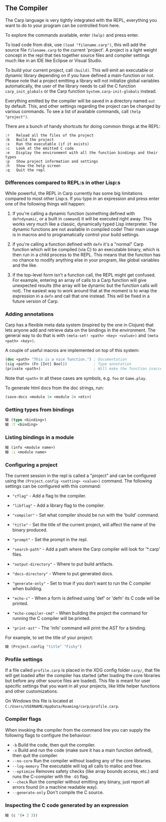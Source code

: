 ## The Compiler

The Carp language is very tightly integrated with the REPL, everything you want to do to your program can be controlled from here.

To explore the commands available, enter ```(help)``` and press enter.

To load code from disk, use ```(load "filename.carp")```, this will add the source file `filename.carp` to the current 'project'. A project is a light weight concept in the repl that ties together source files and compiler settings much like in an IDE like Eclipse or Visual Studio.

To build your current project, call ```(build)```. This will emit an executable or dynamic library depending on if you have defined a main-function or not. Please note that a project emitting a library will not initialize global variables automatically, the user of the library needs to call the C function `carp_init_globals` or the Carp function `System.carp-init-globals` instead.

Everything emitted by the compiler will be saved in a directory named ```out``` by default. This, and other settings regarding the project can be changed by various commands. To see a list of available commands, call ```(help "project")```.

There are a bunch of handy shortcuts for doing common things at the REPL:

```
:r   Reload all the files of the project
:b   Build the project
:x   Run the executable (if it exists)
:c   Look at the emitted C code
:e   Display the environment with all the function bindings and their types
:p   Show project information and settings
:h   Show the help screen
:q   Quit the repl
```

### Differences compared to REPL:s in other Lisp:s

While powerful, the REPL in Carp currently has some big limitations compared to most other Lisp:s. If you type in an expression and press enter one of the following things will happen:

1. If you're calling a dynamic function (something defined with `defndynamic`, or a built in `command`) it will be executed right away. This works very much like a classic, dynamically typed Lisp interpreter. The dynamic functions are not available in compiled code! Their main usage is in macros and to programatically control your build settings.

2. If you're calling a function defined with `defn` it's a "normal" Carp function which will be compiled (via C) to an executable binary, which is then run in a child process to the REPL. This means that the function has no chance to modify anything else in your program, like global variables and the like.

3. If the top-level form isn't a function call, the REPL might get confused. For example, entering an array of calls to a Carp function will give unexpected results (the array will be dynamic but the function calls will not). The easiest way to work around that at the moment is to wrap the expression in a `defn` and call that one instead. This will be fixed in a future version of Carp.

### Adding annotations

Carp has a flexible meta data system (inspired by the one in Clojure) that lets anyone add and retrieve data on the bindings in the environment. The general way to do that is with `(meta-set! <path> <key> <value>)` and `(meta <path> <key>)`.

A couple of useful macros are implemented on top of this system:

```clojure
(doc <path> "This is a nice function.") ; Documentation
(sig <path> (Fn [Int] Bool))            ; Type annotation
(private <path>)                        ; Will make the function inaccesible to other modules
```

Note that `<path>` in all these cases are symbols, e.g. `foo` or `Game.play`.

To generate html docs from the doc strings, run:

```clojure
(save-docs <module 1> <module 2> <etc>)
```

### Getting types from bindings

```clojure
鲮 (type <binding>)
鲮 :t <binding>
```

### Listing bindings in a module

```clojure
鲮 (info <module name>)
鲮 :i <module name>
```

### Configuring a project

The current session in the repl is called a "project" and can be configured using the `(Project.config <setting> <value>)` command. The following settings can be configured with this command:

* ```"cflag"```              - Add a flag to the compiler.
* ```"libflag"```            - Add a library flag to the compiler.
* ```"compiler"```           - Set what compiler should be run with the 'build' command.
* ```"title"```              - Set the title of the current project, will affect the name of the binary produced.
* ```"prompt"```             - Set the prompt in the repl.
* ```"search-path"```        - Add a path where the Carp compiler will look for '*.carp' files.
* ```"output-directory"```    - Where to put build artifacts.
* ```"docs-directory"```      - Where to put generated docs.
* ```"generate-only"```      - Set to true if you don't want to run the C compiler when building.

* ```"echo-c"```             - When a form is defined using 'def' or 'defn' its C code will be printed.
* ```"echo-compiler-cmd"```  - When building the project the command for running the C compiler will be printed.
* ```"print-ast"```          - The 'info' command will print the AST for a binding.

For example, to set the title of your project:

```clojure
鲮 (Project.config "title" "Fishy")
```

### Profile settings

If a file called ```profile.carp``` is placed in the XDG config folder ```carp/```, that file will get loaded after the compiler has started (after loading the core libraries but before any other source files are loaded). This file is meant for user specific settings that you want in all your projects, like little helper functions and other customizations.

On Windows this file is located at ```C:/Users/USERNAME/AppData/Roaming/carp/profile.carp```.

### Compiler flags

When invoking the compiler from the command line you can supply the following flags to configure the behaviour:

* ```-b``` Build the code, then quit the compiler.
* ```-x``` Build and run the code (make sure it has a main function defined), then quit the compiler.
* ```--no-core``` Run the compiler without loading any of the core libraries.
* ```--log-memory``` The executable will log all calls to malloc and free.
* ```--optimize``` Removes safety checks (like array bounds access, etc.) and runs the C-compiler with the `-O3` flag.
* ```--check``` Run the compiler without emitting any binary, just report all errors found (in a machine readable way).
* ```--generate-only``` Don't compile the C source.

### Inspecting the C code generated by an expression

```clojure
鲮 (c '(+ 2 3))
```
